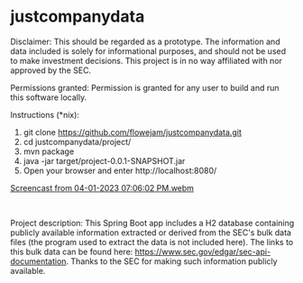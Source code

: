 # justcompanydata

Disclaimer: 
This should be regarded as a prototype. The information and data included is solely for informational purposes, and should not be used to make investment decisions. This project is in no way affiliated with nor approved by the SEC. 


Permissions granted: 
Permission is granted for any user to build and run this software locally.


Instructions (*nix): 
1. git clone https://github.com/flowejam/justcompanydata.git
2. cd justcompanydata/project/
3. mvn package
4. java -jar target/project-0.0.1-SNAPSHOT.jar 
5. Open your browser and enter http://localhost:8080/

[Screencast from 04-01-2023 07:06:02 PM.webm](https://user-images.githubusercontent.com/91450942/229327210-1c648e70-eb23-4bda-99a6-002ba0b16356.webm)

<br>

Project description: 
This Spring Boot app includes a H2 database containing publicly available information extracted or derived from the SEC's bulk data files (the program used to extract the data is not included here). The links to this bulk data can be found here: https://www.sec.gov/edgar/sec-api-documentation. Thanks to the SEC for making such information publicly available.

